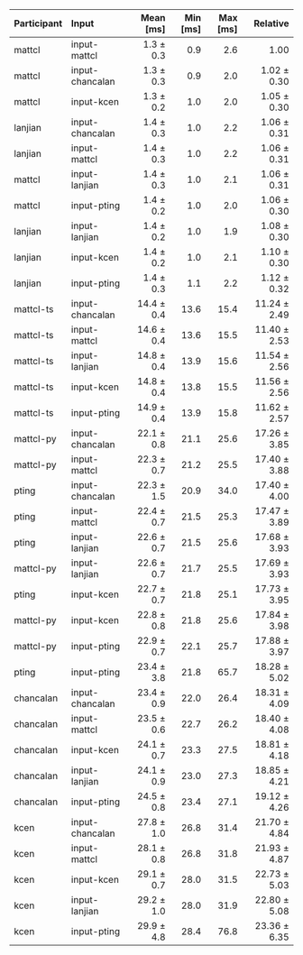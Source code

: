 | Participant | Input | Mean [ms] | Min [ms] | Max [ms] | Relative |
|:---|:---|---:|---:|---:|---:|
| mattcl | input-mattcl | 1.3 ± 0.3 | 0.9 | 2.6 | 1.00 |
| mattcl | input-chancalan | 1.3 ± 0.3 | 0.9 | 2.0 | 1.02 ± 0.30 |
| mattcl | input-kcen | 1.3 ± 0.2 | 1.0 | 2.0 | 1.05 ± 0.30 |
| lanjian | input-chancalan | 1.4 ± 0.3 | 1.0 | 2.2 | 1.06 ± 0.31 |
| lanjian | input-mattcl | 1.4 ± 0.3 | 1.0 | 2.2 | 1.06 ± 0.31 |
| mattcl | input-lanjian | 1.4 ± 0.3 | 1.0 | 2.1 | 1.06 ± 0.31 |
| mattcl | input-pting | 1.4 ± 0.2 | 1.0 | 2.0 | 1.06 ± 0.30 |
| lanjian | input-lanjian | 1.4 ± 0.2 | 1.0 | 1.9 | 1.08 ± 0.30 |
| lanjian | input-kcen | 1.4 ± 0.2 | 1.0 | 2.1 | 1.10 ± 0.30 |
| lanjian | input-pting | 1.4 ± 0.3 | 1.1 | 2.2 | 1.12 ± 0.32 |
| mattcl-ts | input-chancalan | 14.4 ± 0.4 | 13.6 | 15.4 | 11.24 ± 2.49 |
| mattcl-ts | input-mattcl | 14.6 ± 0.4 | 13.6 | 15.5 | 11.40 ± 2.53 |
| mattcl-ts | input-lanjian | 14.8 ± 0.4 | 13.9 | 15.6 | 11.54 ± 2.56 |
| mattcl-ts | input-kcen | 14.8 ± 0.4 | 13.8 | 15.5 | 11.56 ± 2.56 |
| mattcl-ts | input-pting | 14.9 ± 0.4 | 13.9 | 15.8 | 11.62 ± 2.57 |
| mattcl-py | input-chancalan | 22.1 ± 0.8 | 21.1 | 25.6 | 17.26 ± 3.85 |
| mattcl-py | input-mattcl | 22.3 ± 0.7 | 21.2 | 25.5 | 17.40 ± 3.88 |
| pting | input-chancalan | 22.3 ± 1.5 | 20.9 | 34.0 | 17.40 ± 4.00 |
| pting | input-mattcl | 22.4 ± 0.7 | 21.5 | 25.3 | 17.47 ± 3.89 |
| pting | input-lanjian | 22.6 ± 0.7 | 21.5 | 25.6 | 17.68 ± 3.93 |
| mattcl-py | input-lanjian | 22.6 ± 0.7 | 21.7 | 25.5 | 17.69 ± 3.93 |
| pting | input-kcen | 22.7 ± 0.7 | 21.8 | 25.1 | 17.73 ± 3.95 |
| mattcl-py | input-kcen | 22.8 ± 0.8 | 21.8 | 25.6 | 17.84 ± 3.98 |
| mattcl-py | input-pting | 22.9 ± 0.7 | 22.1 | 25.7 | 17.88 ± 3.97 |
| pting | input-pting | 23.4 ± 3.8 | 21.8 | 65.7 | 18.28 ± 5.02 |
| chancalan | input-chancalan | 23.4 ± 0.9 | 22.0 | 26.4 | 18.31 ± 4.09 |
| chancalan | input-mattcl | 23.5 ± 0.6 | 22.7 | 26.2 | 18.40 ± 4.08 |
| chancalan | input-kcen | 24.1 ± 0.7 | 23.3 | 27.5 | 18.81 ± 4.18 |
| chancalan | input-lanjian | 24.1 ± 0.9 | 23.0 | 27.3 | 18.85 ± 4.21 |
| chancalan | input-pting | 24.5 ± 0.8 | 23.4 | 27.1 | 19.12 ± 4.26 |
| kcen | input-chancalan | 27.8 ± 1.0 | 26.8 | 31.4 | 21.70 ± 4.84 |
| kcen | input-mattcl | 28.1 ± 0.8 | 26.8 | 31.8 | 21.93 ± 4.87 |
| kcen | input-kcen | 29.1 ± 0.7 | 28.0 | 31.5 | 22.73 ± 5.03 |
| kcen | input-lanjian | 29.2 ± 1.0 | 28.0 | 31.9 | 22.80 ± 5.08 |
| kcen | input-pting | 29.9 ± 4.8 | 28.4 | 76.8 | 23.36 ± 6.35 |

